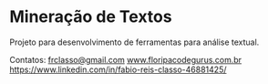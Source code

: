 Mineração de Textos
===================

Projeto para desenvolvimento de ferramentas para análise textual.







Contatos: frclasso@gmail.com
www.floripacodegurus.com.br
https://www.linkedin.com/in/fabio-reis-classo-46881425/